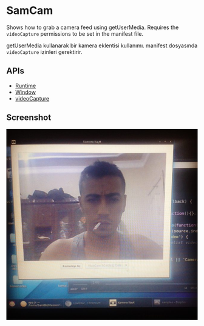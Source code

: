 # SamCam

Shows how to grab a camera feed using getUserMedia. Requires
the `videoCapture` permissions to be set in the manifest file. <br>

getUserMedia kullanarak bir kamera eklentisi kullanımı. manifest dosyasında `videoCapture` izinleri gerektirir.

## APIs

* [Runtime](http://developer.chrome.com/apps/app.runtime.html)
* [Window](http://developer.chrome.com/apps/app.window.html)
* [videoCapture](https://developer.chrome.com/apps/declare_permissions)

     
## Screenshot
![screenshot](/assets/screenshot.jpg)

